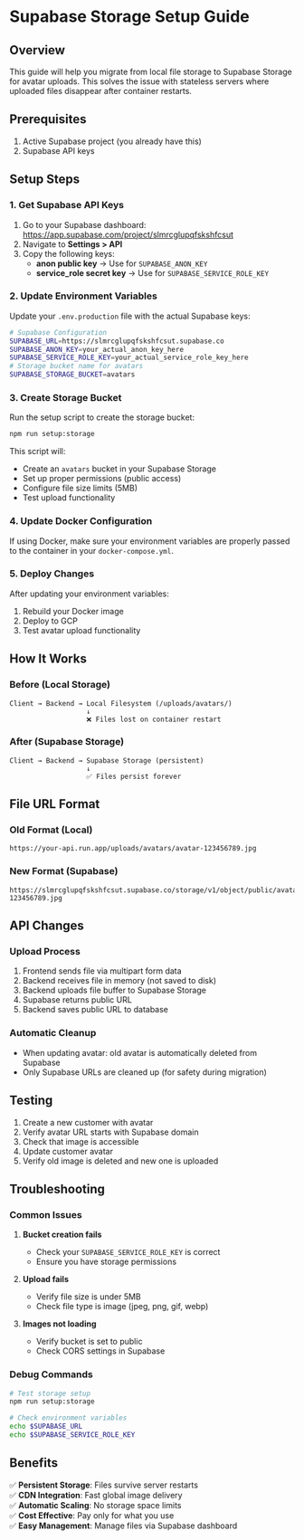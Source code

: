 # Supabase Storage Setup Guide

## Overview
This guide will help you migrate from local file storage to Supabase Storage for avatar uploads. This solves the issue with stateless servers where uploaded files disappear after container restarts.

## Prerequisites
1. Active Supabase project (you already have this)
2. Supabase API keys

## Setup Steps

### 1. Get Supabase API Keys

1. Go to your Supabase dashboard: https://app.supabase.com/project/slmrcglupqfskshfcsut
2. Navigate to **Settings > API**
3. Copy the following keys:
   - **anon public key** → Use for `SUPABASE_ANON_KEY`
   - **service_role secret key** → Use for `SUPABASE_SERVICE_ROLE_KEY`

### 2. Update Environment Variables

Update your `.env.production` file with the actual Supabase keys:

```bash
# Supabase Configuration
SUPABASE_URL=https://slmrcglupqfskshfcsut.supabase.co
SUPABASE_ANON_KEY=your_actual_anon_key_here
SUPABASE_SERVICE_ROLE_KEY=your_actual_service_role_key_here
# Storage bucket name for avatars
SUPABASE_STORAGE_BUCKET=avatars
```

### 3. Create Storage Bucket

Run the setup script to create the storage bucket:

```bash
npm run setup:storage
```

This script will:
- Create an `avatars` bucket in your Supabase Storage
- Set up proper permissions (public access)
- Configure file size limits (5MB)
- Test upload functionality

### 4. Update Docker Configuration

If using Docker, make sure your environment variables are properly passed to the container in your `docker-compose.yml`.

### 5. Deploy Changes

After updating your environment variables:

1. Rebuild your Docker image
2. Deploy to GCP
3. Test avatar upload functionality

## How It Works

### Before (Local Storage)
```
Client → Backend → Local Filesystem (/uploads/avatars/)
                   ↓
                   ❌ Files lost on container restart
```

### After (Supabase Storage)
```
Client → Backend → Supabase Storage (persistent)
                   ↓
                   ✅ Files persist forever
```

## File URL Format

### Old Format (Local)
```
https://your-api.run.app/uploads/avatars/avatar-123456789.jpg
```

### New Format (Supabase)
```
https://slmrcglupqfskshfcsut.supabase.co/storage/v1/object/public/avatars/avatar-123456789.jpg
```

## API Changes

### Upload Process
1. Frontend sends file via multipart form data
2. Backend receives file in memory (not saved to disk)
3. Backend uploads file buffer to Supabase Storage
4. Supabase returns public URL
5. Backend saves public URL to database

### Automatic Cleanup
- When updating avatar: old avatar is automatically deleted from Supabase
- Only Supabase URLs are cleaned up (for safety during migration)

## Testing

1. Create a new customer with avatar
2. Verify avatar URL starts with Supabase domain
3. Check that image is accessible
4. Update customer avatar
5. Verify old image is deleted and new one is uploaded

## Troubleshooting

### Common Issues

1. **Bucket creation fails**
   - Check your `SUPABASE_SERVICE_ROLE_KEY` is correct
   - Ensure you have storage permissions

2. **Upload fails**
   - Verify file size is under 5MB
   - Check file type is image (jpeg, png, gif, webp)

3. **Images not loading**
   - Verify bucket is set to public
   - Check CORS settings in Supabase

### Debug Commands

```bash
# Test storage setup
npm run setup:storage

# Check environment variables
echo $SUPABASE_URL
echo $SUPABASE_SERVICE_ROLE_KEY
```

## Benefits

✅ **Persistent Storage**: Files survive server restarts  
✅ **CDN Integration**: Fast global image delivery  
✅ **Automatic Scaling**: No storage space limits  
✅ **Cost Effective**: Pay only for what you use  
✅ **Easy Management**: Manage files via Supabase dashboard
